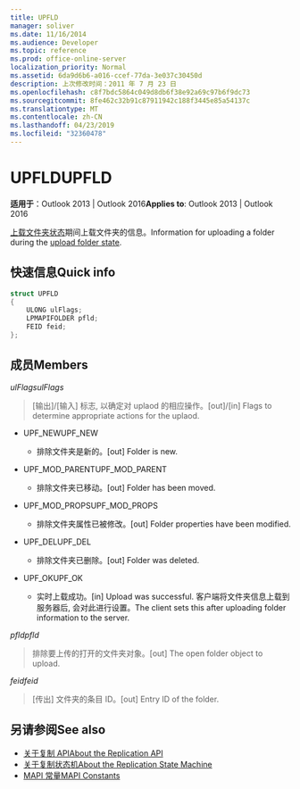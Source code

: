 ```yaml
---
title: UPFLD
manager: soliver
ms.date: 11/16/2014
ms.audience: Developer
ms.topic: reference
ms.prod: office-online-server
localization_priority: Normal
ms.assetid: 6da9d6b6-a016-ccef-77da-3e037c30450d
description: 上次修改时间：2011 年 7 月 23 日
ms.openlocfilehash: c8f7bdc5864c049d8db6f38e92a69c97b6f9dc73
ms.sourcegitcommit: 8fe462c32b91c87911942c188f3445e85a54137c
ms.translationtype: MT
ms.contentlocale: zh-CN
ms.lasthandoff: 04/23/2019
ms.locfileid: "32360478"
---
```

# <a name="upfld"></a><span data-ttu-id="b4ce0-103">UPFLD</span><span class="sxs-lookup"><span data-stu-id="b4ce0-103">UPFLD</span></span>

<span data-ttu-id="b4ce0-104">**适用于**：Outlook 2013 | Outlook 2016</span><span class="sxs-lookup"><span data-stu-id="b4ce0-104">**Applies to**: Outlook 2013 | Outlook 2016</span></span> 
  
<span data-ttu-id="b4ce0-105">[上载文件夹状态](upload-folder-state.md)期间上载文件夹的信息。</span><span class="sxs-lookup"><span data-stu-id="b4ce0-105">Information for uploading a folder during the [upload folder state](upload-folder-state.md).</span></span>
  
## <a name="quick-info"></a><span data-ttu-id="b4ce0-106">快速信息</span><span class="sxs-lookup"><span data-stu-id="b4ce0-106">Quick info</span></span>

```cpp
struct UPFLD 
{ 
    ULONG ulFlags; 
    LPMAPIFOLDER pfld; 
    FEID feid; 
}; 

```

## <a name="members"></a><span data-ttu-id="b4ce0-107">成员</span><span class="sxs-lookup"><span data-stu-id="b4ce0-107">Members</span></span>

<span data-ttu-id="b4ce0-108">_ulFlags_</span><span class="sxs-lookup"><span data-stu-id="b4ce0-108">_ulFlags_</span></span>
  
>  <span data-ttu-id="b4ce0-109">[输出]/[输入] 标志, 以确定对 uplaod 的相应操作。</span><span class="sxs-lookup"><span data-stu-id="b4ce0-109">[out]/[in] Flags to determine appropriate actions for the uplaod.</span></span> 
    
  - <span data-ttu-id="b4ce0-110">UPF_NEW</span><span class="sxs-lookup"><span data-stu-id="b4ce0-110">UPF_NEW</span></span>
    
    - <span data-ttu-id="b4ce0-111">排除文件夹是新的。</span><span class="sxs-lookup"><span data-stu-id="b4ce0-111">[out] Folder is new.</span></span>
    
  - <span data-ttu-id="b4ce0-112">UPF_MOD_PARENT</span><span class="sxs-lookup"><span data-stu-id="b4ce0-112">UPF_MOD_PARENT</span></span>
    
    - <span data-ttu-id="b4ce0-113">排除文件夹已移动。</span><span class="sxs-lookup"><span data-stu-id="b4ce0-113">[out] Folder has been moved.</span></span>
    
  - <span data-ttu-id="b4ce0-114">UPF_MOD_PROPS</span><span class="sxs-lookup"><span data-stu-id="b4ce0-114">UPF_MOD_PROPS</span></span>
    
    - <span data-ttu-id="b4ce0-115">排除文件夹属性已被修改。</span><span class="sxs-lookup"><span data-stu-id="b4ce0-115">[out] Folder properties have been modified.</span></span>
    
  - <span data-ttu-id="b4ce0-116">UPF_DEL</span><span class="sxs-lookup"><span data-stu-id="b4ce0-116">UPF_DEL</span></span>
    
    - <span data-ttu-id="b4ce0-117">排除文件夹已删除。</span><span class="sxs-lookup"><span data-stu-id="b4ce0-117">[out] Folder was deleted.</span></span>
    
  - <span data-ttu-id="b4ce0-118">UPF_OK</span><span class="sxs-lookup"><span data-stu-id="b4ce0-118">UPF_OK</span></span>
    
    - <span data-ttu-id="b4ce0-119">实时上载成功。</span><span class="sxs-lookup"><span data-stu-id="b4ce0-119">[in] Upload was successful.</span></span> <span data-ttu-id="b4ce0-120">客户端将文件夹信息上载到服务器后, 会对此进行设置。</span><span class="sxs-lookup"><span data-stu-id="b4ce0-120">The client sets this after uploading folder information to the server.</span></span>
    
<span data-ttu-id="b4ce0-121">_pfld_</span><span class="sxs-lookup"><span data-stu-id="b4ce0-121">_pfld_</span></span>
  
> <span data-ttu-id="b4ce0-122">排除要上传的打开的文件夹对象。</span><span class="sxs-lookup"><span data-stu-id="b4ce0-122">[out] The open folder object to upload.</span></span>
    
<span data-ttu-id="b4ce0-123">_feid_</span><span class="sxs-lookup"><span data-stu-id="b4ce0-123">_feid_</span></span>
  
> <span data-ttu-id="b4ce0-124">[传出] 文件夹的条目 ID。</span><span class="sxs-lookup"><span data-stu-id="b4ce0-124">[out] Entry ID of the folder.</span></span>
    
## <a name="see-also"></a><span data-ttu-id="b4ce0-125">另请参阅</span><span class="sxs-lookup"><span data-stu-id="b4ce0-125">See also</span></span>

- [<span data-ttu-id="b4ce0-126">关于复制 API</span><span class="sxs-lookup"><span data-stu-id="b4ce0-126">About the Replication API</span></span>](about-the-replication-api.md) 
- [<span data-ttu-id="b4ce0-127">关于复制状态机</span><span class="sxs-lookup"><span data-stu-id="b4ce0-127">About the Replication State Machine</span></span>](about-the-replication-state-machine.md)
- [<span data-ttu-id="b4ce0-128">MAPI 常量</span><span class="sxs-lookup"><span data-stu-id="b4ce0-128">MAPI Constants</span></span>](mapi-constants.md)


